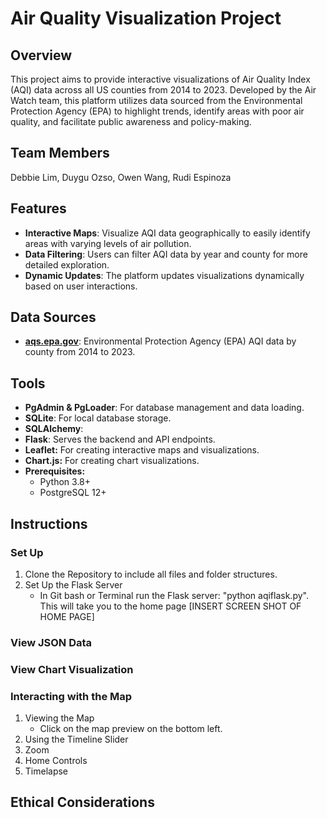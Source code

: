 # Air Quality Visualization Project

## Overview
This project aims to provide interactive visualizations of Air Quality Index (AQI) data across all US counties from 2014 to 2023. Developed by the Air Watch team, this platform utilizes data sourced from the Environmental Protection Agency (EPA) to highlight trends, identify areas with poor air quality, and facilitate public awareness and policy-making.

## Team Members
Debbie Lim, Duygu Ozso, Owen Wang, Rudi Espinoza

## Features
- **Interactive Maps**: Visualize AQI data geographically to easily identify areas with varying levels of air pollution.
- **Data Filtering**: Users can filter AQI data by year and county for more detailed exploration.
- **Dynamic Updates**: The platform updates visualizations dynamically based on user interactions.

## Data Sources
- **[aqs.epa.gov](https://aqs.epa.gov/aqsweb/airdata/download_files.html#Annual)**: Environmental Protection Agency (EPA) AQI data by county from 2014 to 2023.

## Tools
- **PgAdmin & PgLoader**: For database management and data loading.
- **SQLite**: For local database storage.
- **SQLAlchemy**: 
- **Flask**: Serves the backend and API endpoints.
- **Leaflet:** For creating interactive maps and visualizations.
- **Chart.js:** For creating chart visualizations.
- **Prerequisites:**
    - Python 3.8+
    - PostgreSQL 12+
    
## Instructions
### Set Up
1. Clone the Repository to include all files and folder structures.
2. Set Up the Flask Server 
    - In Git bash or Terminal run the Flask server: "python aqiflask.py". This will take you to the home page
    [INSERT SCREEN SHOT OF HOME PAGE]
    
### View JSON Data

### View Chart Visualization

### Interacting with the Map
1. Viewing the Map
    - Click on the map preview on the bottom left.
2. Using the Timeline Slider
3. Zoom
4. Home Controls
5. Timelapse

## Ethical Considerations

